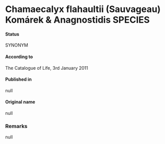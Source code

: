 # Chamaecalyx flahaultii (Sauvageau) Komárek & Anagnostidis SPECIES

#### Status
SYNONYM

#### According to
The Catalogue of Life, 3rd January 2011

#### Published in
null

#### Original name
null

### Remarks
null